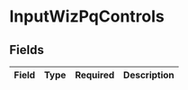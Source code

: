 # InputWizPqControls


## Fields

| Field       | Type        | Required    | Description |
| ----------- | ----------- | ----------- | ----------- |